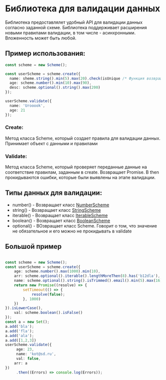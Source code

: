 # Библиотека для валидации данных
Библиотека предоставлялет удобный API для валидации данных согласно заданной схеме. Библиотека поддерживает расширения новыми правилами валидации, в том числе - асинхронными. Вложенность может быть любой.
## Пример использования:
```ts
const scheme = new Scheme();

const userScheme = scheme.create({
  name: sheme.string().min(5).max(20).check(isUnique /* Функция возвращает промис */),
  age: scheme.number().min(10).max(90),
  desc: scheme.optional().string().max(200)
});

userScheme.validate({
  name: 'Urooook',
  age: 21
});
```
### Create:
Метод класса Scheme, который создает правила для валидации данных. Принимает объект с данными и правилами
### Validate:
Метод класса Scheme, который проверяет переданные данные на соответствие правилам, заданным в create. Возвращает Promise. В then прокидываются ошибки, которые были выявлены на этапе валидации.
## Типы данных для валидации:
- number() - Возвращает класс [NumberScheme](https://github.com/Urooook/Scheme/tree/main/src/Scheme/NumberScheme)
- string() - Возвращает класс [StringScheme](https://github.com/Urooook/Scheme/tree/main/src/Scheme/StringScheme)
- iterable() - Возвращает класс [IterableScheme](https://github.com/Urooook/Scheme/tree/main/src/Scheme/IterableScheme)
- boolean() - Возвращает класс [BooleanScheme](https://github.com/Urooook/Scheme/tree/main/src/Scheme/BooleanScheme)
- optional() - ВОзвращает класс Scheme. Говорит о том, что значение не обязательное и его можно не прокидывать в validate
## Большой пример
```ts

const scheme = new Scheme();
const userScheme = scheme.create({
    age: scheme.number().max(1000).min(10),
    arr: scheme.optional().iterable().lengthMoreThen(8).has('b12dla'),
    name: scheme.optional().string().isTrimmed().email().min(5).max(16).checkIsUnique(() => {
    return new Promise((resolve) => {
        setTimeout(() => {
            resolve(false);
        }, 1000)
    })
}).isLowerCase(),
    val: scheme.boolean().isFalse()
});
const a = new Set();
a.add('bla');
a.add('fla');
a.add('ala');
a.add([1,2,3])
userScheme.validate({
     age: 23,
     name: 'kot@sd.ru',
     val: false,
    arr: a
})
     .then((Errors) => console.log(Errors));
```


